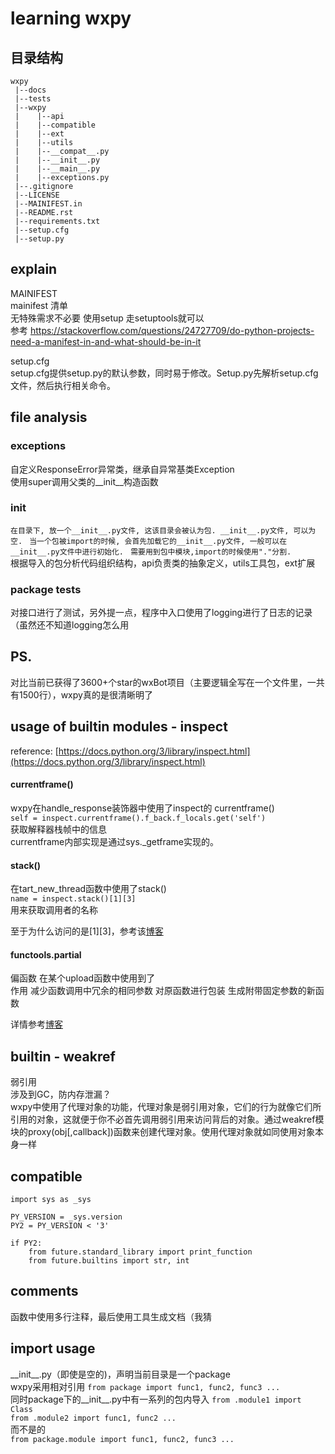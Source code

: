 # learning wxpy
## 目录结构
```
wxpy  
 |--docs
 |--tests
 |--wxpy
 |	  |--api
 |	  |--compatible
 |	  |--ext
 |	  |--utils
 |	  |--__compat__.py
 |	  |--__init__.py
 |	  |--__main__.py
 |	  |--exceptions.py
 |--.gitignore
 |--LICENSE
 |--MAINIFEST.in
 |--README.rst
 |--requirements.txt
 |--setup.cfg
 |--setup.py	
```  
## explain
MAINIFEST  
mainifest 清单  
无特殊需求不必要 使用setup 走setuptools就可以  
参考 https://stackoverflow.com/questions/24727709/do-python-projects-need-a-manifest-in-and-what-should-be-in-it  
  
setup.cfg  
setup.cfg提供setup.py的默认参数，同时易于修改。Setup.py先解析setup.cfg文件，然后执行相关命令。  
## file analysis
### exceptions
自定义ResponseError异常类，继承自异常基类Exception  
使用super调用父类的__init__构造函数  
### init
`在目录下, 放一个__init__.py文件, 这该目录会被认为包. __init__.py文件, 可以为空. `
`当一个包被import的时候, 会首先加载它的__init__.py文件, 一般可以在__init__.py文件中进行初始化. `
`需要用到包中模块,import的时候使用"."分割. `  
根据导入的包分析代码组织结构，api负责类的抽象定义，utils工具包，ext扩展
### package tests
对接口进行了测试，另外提一点，程序中入口使用了logging进行了日志的记录（虽然还不知道logging怎么用
## PS.
对比当前已获得了3600+个star的wxBot项目（主要逻辑全写在一个文件里，一共有1500行），wxpy真的是很清晰明了

## usage of builtin modules - inspect
reference: [https://docs.python.org/3/library/inspect.html](https://docs.python.org/3/library/inspect.html)  
#### currentframe()
wxpy在handle_response装饰器中使用了inspect的 currentframe()  
`self = inspect.currentframe().f_back.f_locals.get('self')`  
获取解释器栈帧中的信息  
currentframe内部实现是通过sys._getframe实现的。  
#### stack()
在tart_new_thread函数中使用了stack()  
`name = inspect.stack()[1][3]`  
用来获取调用者的名称  
  
至于为什么访问的是[1][3]，参考该[博客](http://blog.csdn.net/heipark_/article/details/49507937)  
#### functools.partial
偏函数 在某个upload函数中使用到了  
作用 减少函数调用中冗余的相同参数 对原函数进行包装 生成附带固定参数的新函数  
  
详情参考[博客](http://blog.csdn.net/handsomekang/article/details/9712125)  
## builtin - weakref
弱引用  
涉及到GC，防内存泄漏？  
wxpy中使用了代理对象的功能，代理对象是弱引用对象，它们的行为就像它们所引用的对象，这就便于你不必首先调用弱引用来访问背后的对象。通过weakref模块的proxy(obj[,callback])函数来创建代理对象。使用代理对象就如同使用对象本身一样
## compatible
```  
import sys as _sys

PY_VERSION = _sys.version
PY2 = PY_VERSION < '3'

if PY2:
    from future.standard_library import print_function
    from future.builtins import str, int  
```  
## comments
函数中使用多行注释，最后使用工具生成文档（我猜
## import usage
\_\_init\_\_.py（即使是空的)，声明当前目录是一个package  
wxpy采用相对引用
`from package import func1, func2, func3 ...`  
同时package下的\_\_init\_\_.py中有一系列的包内导入
`from .module1 import Class`  
`from .module2 import func1, func2 ...`   
而不是的  
`from package.module import func1, func2, func3 ...`  